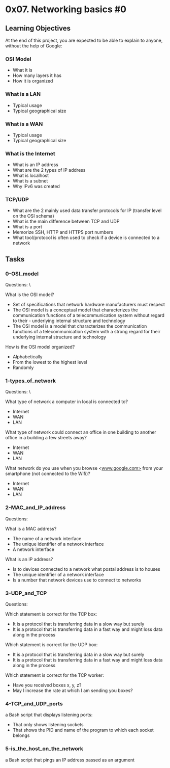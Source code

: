 # 0x07. Networking basics #0

## Learning Objectives

At the end of this project, you are expected to be able to explain to anyone, without the help of Google:

### OSI Model

- What it is
- How many layers it has
- How it is organized

### What is a LAN

- Typical usage
- Typical geographical size

### What is a WAN

- Typical usage
- Typical geographical size

### What is the Internet

- What is an IP address
- What are the 2 types of IP address
- What is localhost
- What is a subnet
- Why IPv6 was created

### TCP/UDP

- What are the 2 mainly used data transfer protocols for IP (transfer level on the OSI schema)
- What is the main difference between TCP and UDP
- What is a port
- Memorize SSH, HTTP and HTTPS port numbers
- What tool/protocol is often used to check if a device is connected to a network

## Tasks

### 0-OSI_model

Questions: \

What is the OSI model?

- Set of specifications that network hardware manufacturers must respect
- The OSI model is a conceptual model that characterizes the communication functions of a telecommunication system without regard to their - underlying internal structure and technology
- The OSI model is a model that characterizes the communication functions of a telecommunication system with a strong regard for their underlying internal structure and technology

How is the OSI model organized?

- Alphabetically
- From the lowest to the highest level
- Randomly

### 1-types_of_network

Questions: \

What type of network a computer in local is connected to?

- Internet
- WAN
- LAN

What type of network could connect an office in one building to another office in a building a few streets away?

- Internet
- WAN
- LAN

What network do you use when you browse <www.google.com> from your smartphone (not connected to the Wifi)?

- Internet
- WAN
- LAN

### 2-MAC_and_IP_address

Questions:

What is a MAC address?

- The name of a network interface
- The unique identifier of a network interface
- A network interface

What is an IP address?

- Is to devices connected to a network what postal address is to houses
- The unique identifier of a network interface
- Is a number that network devices use to connect to networks

### 3-UDP_and_TCP

Questions:

Which statement is correct for the TCP box:

- It is a protocol that is transferring data in a slow way but surely
- It is a protocol that is transferring data in a fast way and might loss data along in the process

Which statement is correct for the UDP box:

- It is a protocol that is transferring data in a slow way but surely
- It is a protocol that is transferring data in a fast way and might loss data along in the process

Which statement is correct for the TCP worker:

- Have you received boxes x, y, z?
- May I increase the rate at which I am sending you boxes?

### 4-TCP_and_UDP_ports

a Bash script that displays listening ports:

- That only shows listening sockets
- That shows the PID and name of the program to which each socket belongs

### 5-is_the_host_on_the_network

a Bash script that pings an IP address passed as an argument

